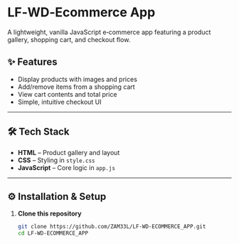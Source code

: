 # LF‑WD‑Ecommerce App

A lightweight, vanilla JavaScript e‑commerce app featuring a product gallery, shopping cart, and checkout flow.

## ✨ Features

- Display products with images and prices  
- Add/remove items from a shopping cart  
- View cart contents and total price  
- Simple, intuitive checkout UI  

---

## 🛠 Tech Stack

- **HTML** – Product gallery and layout  
- **CSS** – Styling in `style.css`  
- **JavaScript** – Core logic in `app.js`

---

## ⚙️ Installation & Setup

1. **Clone this repository**  
   ```bash
   git clone https://github.com/ZAM33L/LF-WD-ECOMMERCE_APP.git
   cd LF-WD-ECOMMERCE_APP
